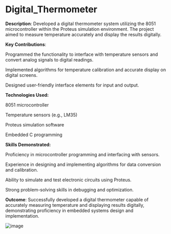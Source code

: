 # Digital_Thermometer

**Description**: Developed a digital thermometer system utilizing the 8051 microcontroller within the Proteus simulation environment. The project aimed to measure temperature accurately and display the results digitally.

**Key Contributions**:

Programmed the functionality to interface with temperature sensors and convert analog signals to digital readings.

Implemented algorithms for temperature calibration and accurate display on digital screens.

Designed user-friendly interface elements for input and output.

**Technologies Used:**

8051 microcontroller

Temperature sensors (e.g., LM35)

Proteus simulation software

Embedded C programming

**Skills Demonstrated:**

Proficiency in microcontroller programming and interfacing with sensors.

Experience in designing and implementing algorithms for data conversion and calibration.

Ability to simulate and test electronic circuits using Proteus.

Strong problem-solving skills in debugging and optimization.

**Outcome**: Successfully developed a digital thermometer capable of accurately measuring temperature and displaying results digitally, demonstrating proficiency in embedded systems design and implementation.

![image](https://github.com/NikitaDubey21/Digital_Thermometer/assets/165022249/565e6c5e-2a6b-4ce0-b081-18f26af3646a)
